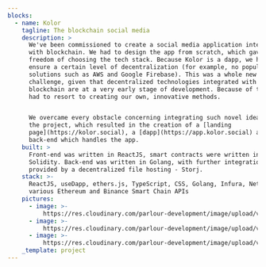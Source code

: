 ```yaml
---
blocks:
  - name: Kolor
    tagline: The blockchain social media
    description: >
      We've been commissioned to create a social media application integrated
      with blockchain. We had to design the app from scratch, which gave us full
      freedom of choosing the tech stack. Because Kolor is a dapp, we had to
      ensure a certain level of decentralization (for example, no popular
      solutions such as AWS and Google Firebase). This was a whole new
      challenge, given that decentralized technologies integrated with
      blockchain are at a very early stage of development. Because of that, we
      had to resort to creating our own, innovative methods.


      We overcame every obstacle concerning integrating such novel ideas into
      the project, which resulted in the creation of a [landing
      page](https://kolor.social), a [dapp](https://app.kolor.social) and a
      back-end which handles the app.
    built: >
      Front-end was written in ReactJS, smart contracts were written in  
      Solidity. Back-end was written in Golang, with further integration 
      provided by a decentralized file hosting - Storj.
    stack: >-
      ReactJS, useDapp, ethers.js, TypeScript, CSS, Golang, Infura, Netflify,
      various Ethereum and Binance Smart Chain APIs
    pictures:
      - image: >-
          https://res.cloudinary.com/parlour-development/image/upload/v1656273509/projects/kolor2_w5ut0j.webp
      - image: >-
          https://res.cloudinary.com/parlour-development/image/upload/v1656273509/projects/kolor1_paqilw.webp
      - image: >-
          https://res.cloudinary.com/parlour-development/image/upload/v1656273509/projects/kolor3_cxgxvz.webp
    _template: project
---
```


